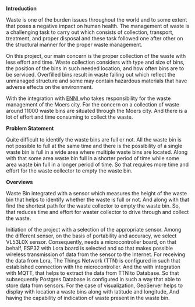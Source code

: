  **Introduction**
 
Waste is one of the burden issues throughout the world and to some extent that poses a negative impact on human health. The management of waste is a challenging task to carry out which consists of collection, transport, treatment, and proper disposal and these task followed one after other  on the structural manner for the proper waste management. 

On this project, our main concern is the proper collection of the waste with less effort and time. Waste collection considers with type and size of bins, the position of the bins in such needed location, and how often bins are to be serviced. Overfilled bins result in waste falling out which reflect the unmanaged structure and some may contain hazardous materials that have adverse effects on the environment.

With the integration with [ ENNI ](https://www.enni.de/)  who takes responsibility for the waste management of the Moers city. For the concern on a collection of waste around 11000 waste bins are situated through the Moers city. And there is a lot of effort and time consuming to collect the waste.


**Problem Statement**

Quite difficult to identify the waste bins are full or not. All the waste bin is not possible to full at the same time and there is the possibility of a single waste bin is full in a wide area where multiple waste bins are located. Along with that some area waste bin full in a shorter period of time while some area waste bin full in a longer period of time. So that requires more time and effort for the waste collector to empty the waste bin.

**Overviews**

Waste Bin integrated with a sensor which measures the height of the waste bin that helps to identify whether the waste is full or not. And along with that find the shortest path for the waste collector to empty the waste bin. So, that reduces time and effort for waster collector to drive through and collect the waste.

Initiation of the project with a selection of the appropriate sensor. Among the different sensor, on the basis of portability and accuracy, we select VL53L0X sensor. Consequently, needs a microcontroller board, on that behalf, ESP32 with Lora board is selected and so that makes possible wireless transmission of data from the sensor to the Internet. For receiving the data from Lora, The Things Network (TTN) is configured in such that established connection with the microcontroller. And the with integration with MQTT, that helps to extract the data from TTN to Database. So that subsequently Postgres Database is configured in such a way that able to store data from sensors. For the case of visualization, GeoServer helps to display with location a waste bins along with latitude and longitude, And having the capability of indication of waste present in the waste bin.
